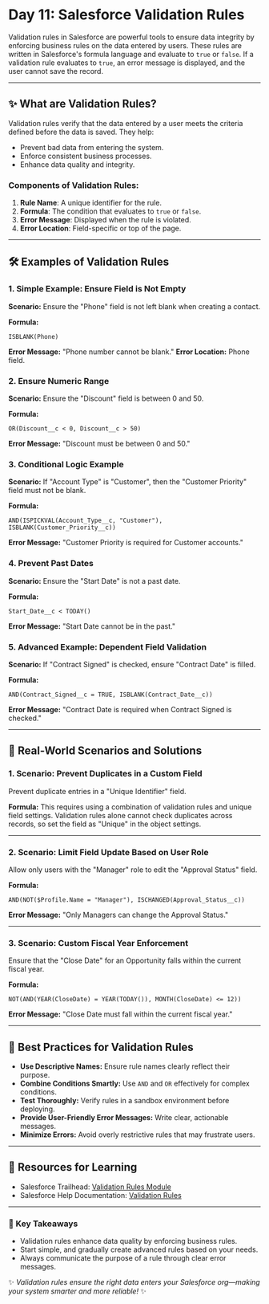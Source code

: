 # Day 11: Salesforce Validation Rules

Validation rules in Salesforce are powerful tools to ensure data integrity by enforcing business rules on the data entered by users. These rules are written in Salesforce's formula language and evaluate to `true` or `false`. If a validation rule evaluates to `true`, an error message is displayed, and the user cannot save the record.

---

## ✨ What are Validation Rules?
Validation rules verify that the data entered by a user meets the criteria defined before the data is saved. They help:

- Prevent bad data from entering the system.
- Enforce consistent business processes.
- Enhance data quality and integrity.

### Components of Validation Rules:
1. **Rule Name**: A unique identifier for the rule.
2. **Formula**: The condition that evaluates to `true` or `false`.
3. **Error Message**: Displayed when the rule is violated.
4. **Error Location**: Field-specific or top of the page.

---

## 🛠️ Examples of Validation Rules

### 1. **Simple Example: Ensure Field is Not Empty**
**Scenario:** Ensure the "Phone" field is not left blank when creating a contact.

**Formula:**
```plaintext
ISBLANK(Phone)
```
**Error Message:** "Phone number cannot be blank."
**Error Location:** Phone field.

### 2. **Ensure Numeric Range**
**Scenario:** Ensure the "Discount" field is between 0 and 50.

**Formula:**
```plaintext
OR(Discount__c < 0, Discount__c > 50)
```
**Error Message:** "Discount must be between 0 and 50."

### 3. **Conditional Logic Example**
**Scenario:** If "Account Type" is "Customer", then the "Customer Priority" field must not be blank.

**Formula:**
```plaintext
AND(ISPICKVAL(Account_Type__c, "Customer"), ISBLANK(Customer_Priority__c))
```
**Error Message:** "Customer Priority is required for Customer accounts."

### 4. **Prevent Past Dates**
**Scenario:** Ensure the "Start Date" is not a past date.

**Formula:**
```plaintext
Start_Date__c < TODAY()
```
**Error Message:** "Start Date cannot be in the past."

### 5. **Advanced Example: Dependent Field Validation**
**Scenario:** If "Contract Signed" is checked, ensure "Contract Date" is filled.

**Formula:**
```plaintext
AND(Contract_Signed__c = TRUE, ISBLANK(Contract_Date__c))
```
**Error Message:** "Contract Date is required when Contract Signed is checked."

---

## 🧩 Real-World Scenarios and Solutions

### 1. **Scenario: Prevent Duplicates in a Custom Field**
Prevent duplicate entries in a "Unique Identifier" field.

**Formula:**
This requires using a combination of validation rules and unique field settings. Validation rules alone cannot check duplicates across records, so set the field as "Unique" in the object settings.

---

### 2. **Scenario: Limit Field Update Based on User Role**
Allow only users with the "Manager" role to edit the "Approval Status" field.

**Formula:**
```plaintext
AND(NOT($Profile.Name = "Manager"), ISCHANGED(Approval_Status__c))
```
**Error Message:** "Only Managers can change the Approval Status."

---

### 3. **Scenario: Custom Fiscal Year Enforcement**
Ensure that the "Close Date" for an Opportunity falls within the current fiscal year.

**Formula:**
```plaintext
NOT(AND(YEAR(CloseDate) = YEAR(TODAY()), MONTH(CloseDate) <= 12))
```
**Error Message:** "Close Date must fall within the current fiscal year."

---

## 🌟 Best Practices for Validation Rules

- **Use Descriptive Names:** Ensure rule names clearly reflect their purpose.
- **Combine Conditions Smartly:** Use `AND` and `OR` effectively for complex conditions.
- **Test Thoroughly:** Verify rules in a sandbox environment before deploying.
- **Provide User-Friendly Error Messages:** Write clear, actionable messages.
- **Minimize Errors:** Avoid overly restrictive rules that may frustrate users.

---

## 📝 Resources for Learning
- Salesforce Trailhead: [Validation Rules Module](https://trailhead.salesforce.com/)
- Salesforce Help Documentation: [Validation Rules](https://help.salesforce.com/)

---

### 🎯 Key Takeaways
- Validation rules enhance data quality by enforcing business rules.
- Start simple, and gradually create advanced rules based on your needs.
- Always communicate the purpose of a rule through clear error messages.

✨ *Validation rules ensure the right data enters your Salesforce org—making your system smarter and more reliable!* ✨
